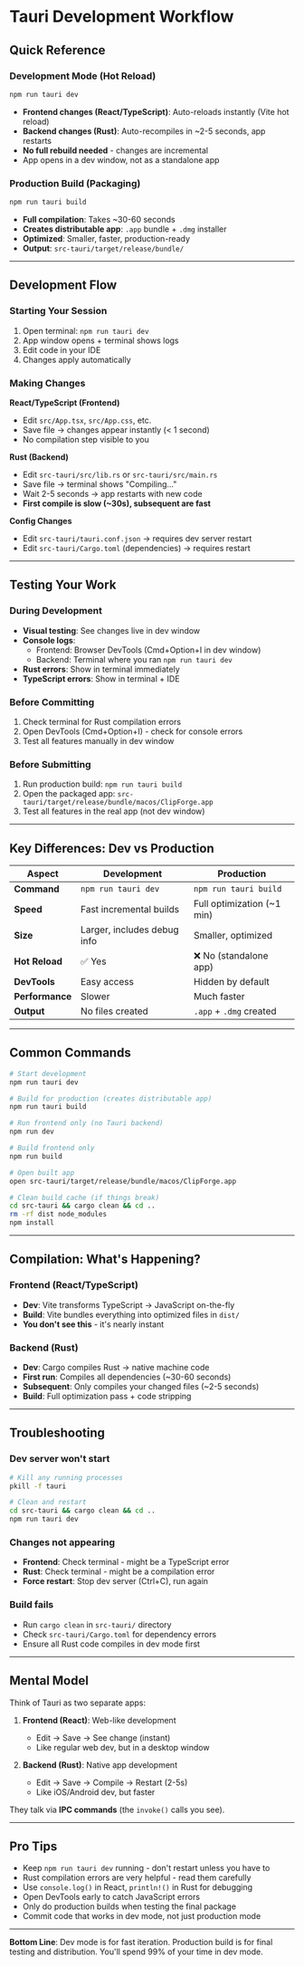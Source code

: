 # Tauri Development Workflow

## Quick Reference

### Development Mode (Hot Reload)
```bash
npm run tauri dev
```
- **Frontend changes (React/TypeScript)**: Auto-reloads instantly (Vite hot reload)
- **Backend changes (Rust)**: Auto-recompiles in ~2-5 seconds, app restarts
- **No full rebuild needed** - changes are incremental
- App opens in a dev window, not as a standalone app

### Production Build (Packaging)
```bash
npm run tauri build
```
- **Full compilation**: Takes ~30-60 seconds
- **Creates distributable app**: `.app` bundle + `.dmg` installer
- **Optimized**: Smaller, faster, production-ready
- **Output**: `src-tauri/target/release/bundle/`

---

## Development Flow

### Starting Your Session
1. Open terminal: `npm run tauri dev`
2. App window opens + terminal shows logs
3. Edit code in your IDE
4. Changes apply automatically

### Making Changes

**React/TypeScript (Frontend)**
- Edit `src/App.tsx`, `src/App.css`, etc.
- Save file → changes appear instantly (< 1 second)
- No compilation step visible to you

**Rust (Backend)**
- Edit `src-tauri/src/lib.rs` or `src-tauri/src/main.rs`
- Save file → terminal shows "Compiling..."
- Wait 2-5 seconds → app restarts with new code
- **First compile is slow (~30s), subsequent are fast**

**Config Changes**
- Edit `src-tauri/tauri.conf.json` → requires dev server restart
- Edit `src-tauri/Cargo.toml` (dependencies) → requires restart

---

## Testing Your Work

### During Development
- **Visual testing**: See changes live in dev window
- **Console logs**: 
  - Frontend: Browser DevTools (Cmd+Option+I in dev window)
  - Backend: Terminal where you ran `npm run tauri dev`
- **Rust errors**: Show in terminal immediately
- **TypeScript errors**: Show in terminal + IDE

### Before Committing
1. Check terminal for Rust compilation errors
2. Open DevTools (Cmd+Option+I) - check for console errors
3. Test all features manually in dev window

### Before Submitting
1. Run production build: `npm run tauri build`
2. Open the packaged app: `src-tauri/target/release/bundle/macos/ClipForge.app`
3. Test all features in the real app (not dev window)

---

## Key Differences: Dev vs Production

| Aspect | Development | Production |
|--------|-------------|------------|
| **Command** | `npm run tauri dev` | `npm run tauri build` |
| **Speed** | Fast incremental builds | Full optimization (~1 min) |
| **Size** | Larger, includes debug info | Smaller, optimized |
| **Hot Reload** | ✅ Yes | ❌ No (standalone app) |
| **DevTools** | Easy access | Hidden by default |
| **Performance** | Slower | Much faster |
| **Output** | No files created | `.app` + `.dmg` created |

---

## Common Commands

```bash
# Start development
npm run tauri dev

# Build for production (creates distributable app)
npm run tauri build

# Run frontend only (no Tauri backend)
npm run dev

# Build frontend only
npm run build

# Open built app
open src-tauri/target/release/bundle/macos/ClipForge.app

# Clean build cache (if things break)
cd src-tauri && cargo clean && cd ..
rm -rf dist node_modules
npm install
```

---

## Compilation: What's Happening?

### Frontend (React/TypeScript)
- **Dev**: Vite transforms TypeScript → JavaScript on-the-fly
- **Build**: Vite bundles everything into optimized files in `dist/`
- **You don't see this** - it's nearly instant

### Backend (Rust)
- **Dev**: Cargo compiles Rust → native machine code
- **First run**: Compiles all dependencies (~30-60 seconds)
- **Subsequent**: Only compiles your changed files (~2-5 seconds)
- **Build**: Full optimization pass + code stripping

---

## Troubleshooting

### Dev server won't start
```bash
# Kill any running processes
pkill -f tauri

# Clean and restart
cd src-tauri && cargo clean && cd ..
npm run tauri dev
```

### Changes not appearing
- **Frontend**: Check terminal - might be a TypeScript error
- **Rust**: Check terminal - might be a compilation error
- **Force restart**: Stop dev server (Ctrl+C), run again

### Build fails
- Run `cargo clean` in `src-tauri/` directory
- Check `src-tauri/Cargo.toml` for dependency errors
- Ensure all Rust code compiles in dev mode first

---

## Mental Model

Think of Tauri as two separate apps:

1. **Frontend (React)**: Web-like development
   - Edit → Save → See change (instant)
   - Like regular web dev, but in a desktop window

2. **Backend (Rust)**: Native app development
   - Edit → Save → Compile → Restart (2-5s)
   - Like iOS/Android dev, but faster

They talk via **IPC commands** (the `invoke()` calls you see).

---

## Pro Tips

- Keep `npm run tauri dev` running - don't restart unless you have to
- Rust compilation errors are very helpful - read them carefully
- Use `console.log()` in React, `println!()` in Rust for debugging
- Open DevTools early to catch JavaScript errors
- Only do production builds when testing the final package
- Commit code that works in dev mode, not just production mode

---

**Bottom Line**: Dev mode is for fast iteration. Production build is for final testing and distribution. You'll spend 99% of your time in dev mode.
